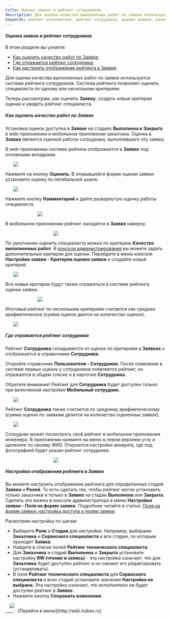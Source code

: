 ```yaml
---
title: Оценка заявок и рейтинг сотрудников
description: Для оценки качества выполненных работ по заявке используется система рейтинга сотрудников. Рейтинг становится доступным в Заявке на стадиях Выполнена и Закрыта. В консоли администрирования вы можете добавить свои критерии рейтинга.
keywords: рейтинг исполнителя, рейтинг сотрудника, оценка заявки, качество работ, рейтинг специалиста, hubex, хабекс, хубекс, хабикс
---
```


#### Оценка заявок и рейтинг сотрудников
В этом разделе вы узнаете:
<html>
<meta charset="utf-8">
<ul>
    <li><a href="#ratinginticket">Как оценить качество работ по Заявке</a>;</li>
    <li><a href="#ratinginuser">Где отражается рейтинг сотрудника</a>;</li>
    <li><a href="#ratingcustom">Как настроить отображение рейтинга в Заявке</a>.</li>

</ul>
</html>
<body>
<p>Для оценки качества выполненных работ по заявке используется система рейтинга сотрудников. Система рейтинга позволяет
    оценить специалиста по одному или нескольким критериям.</p>

<p>Теперь рассмотрим, как оценить <strong>Заявку</strong>, создать новые критерии оценки и увидеть рейтинг специалиста.
</p>

<h5 id="ratinginticket">Как оценить качество работ по Заявке</h5>
<p>Установка оценок доступна в <strong>Заявке</strong> на стадиях <strong>Выполнена<strong> и </strong>Закрыта</strong>
    в web-приложении и мобильном приложении
    заказчика. Оценка в <strong>Заявке</strong> является оценкой работы сотрудника, выполнявшего эту заявку.</p>
<p>В web-приложении система рейтина отображается в <strong>Заявке</strong> под основными вкладками.</p>
<div>
    <img style="margin: 0 auto; display: block; max-width: 90%;"
         src="/attachments/images/FAQ/USER/Rating/RatingInTask.jpg"/>
</div>
<p>Нажмите на кнопку <strong>Оценить</strong>. В открывшейся форме оценки заявки установите оценку по пятибальной шкале.
</p>
<div>
    <img style="margin: 0 auto; display: block; max-width: 90%;"
         src="/attachments/images/FAQ/USER/Rating/RatingParam.jpg"/>
</div>
<p>Нажмите кнопку <strong>Комментарий</strong> и дайте развернутую оценку работы специалиста.</p>
<div>
    <img style="margin: 0 auto; display: block; max-width: 60%;"
         src="/attachments/images/FAQ/USER/Rating/Comment.jpg"/>
</div>

<p>В мобильном приложении рейтинг находится в <strong>Заявке</strong> наверху.</p>
<div>
    <img style="margin: 0 auto; display: block; max-width: 40%;"
         src="/attachments/images/FAQ/USER/Rating/RatingMob.jpg"/>
</div>

<p>По умолчанию оценить специалиста можно по критерию <strong>Качество выполненных работ</strong>. В <a
        href="https://wiki.hubex.ru/docs/FAQ/RU/admin/HowToEnterTheAdmin.html">консоли администрирования</a> вы можете
    задать дополнительные критерии для оценки. Перейдите в меню консоли <strong>Настройки заявки - Критерии оценки
        заявки</strong> и создайте новый критерий.</p>
<div>
    <img style="margin: 0 auto; display: block; max-width: 90%;"
         src="/attachments/images/FAQ/USER/Rating/CreateParam.jpg"/>
</div>
<p>Все новые критерии будут также отражаться в системе рейтинга оценки заявки.</p>
<div>
    <img style="margin: 0 auto; display: block; max-width: 60%;"
         src="/attachments/images/FAQ/USER/Rating/RaitParam.jpg"/>
</div>
<p>Итоговый рейтинг по нескольким критериям считается как среднее арифметическое (сумма оценок деится на количество
    оценок).</p>
<div>
    <img style="margin: 0 auto; display: block; max-width: 90%;"
         src="/attachments/images/FAQ/USER/Rating/SummaryRaiting.jpg"/>
</div>

<h5 id="ratinginuser">Где отражается рейтинг сотрудника</h5>
<p>Рейтинг <strong>Сотрудника</strong> складывается из оценок по критериям в <strong>Заявках</strong> и отображается в
    справочнике <strong>Сотрудники</strong>.</p>
<p>Откройте справочник <strong>Пользователи - Сотрудники</strong>. После появление в системе первых оценок у сотрудников
    появляется
    рейтинг, он отражается в общем списке и в карточке <strong>Сотрудника</strong>.</p>
<p>Обратите внимание! Рейтинг для <strong>Сотрудника</strong> будет доступен только при включенной настройке <strong>Мобильный
    сотрудник</strong>.</p>

<div>
    <img style="margin: 0 auto; display: block; max-width: 90%;"
         src="/attachments/images/FAQ/USER/Rating/RaitingInList.jpg"/>
</div>

<p>Рейтинг <strong>Сотрудника</strong> также считается по среднему арифметическому (сумма оценок по заявкам делится на
    количество оцененных заявок).</p>

<div>
    <img style="margin: 0 auto; display: block; max-width: 90%;"
         src="/attachments/images/FAQ/USER/Rating/RatingInUser.jpg"/>
</div>

<p>Сотрудник может посмотреть свой рейтинг в мобильном приложении инженера. В приложении нажмите на меню в левом верхнем
    углу и щелкните по своему ФИО. Откроются настройки аккаунта, где под фотографией будет указан рейтинг
    сотрудника.</p>

<div>
    <img style="margin: 0 auto; display: block; max-width: 40%;"
         src="/attachments/images/FAQ/USER/Rating/RatingUserMob.jpg"/>
</div>

<h5 id="ratingcustom">Настройка отображения рейтинга в Заявке</h5>
<p>Вы можете настроить отображение рейтинга для определенных стадий <strong>Заявки</strong> и <strong>Ролей</strong>. То есть сделать так, чтобы рейтинг
    могли установить только заказчики и только в <strong>Заявке</strong> на стадии <strong>Выполнена</strong> или <strong>Закрыта</strong>. Сделать это можно в консоли
    администратора в меню <strong>Настройки заявки - Поля на форме заявки</strong>. Подробнее читайте в статье: <a
            href="https://wiki.hubex.ru/docs/FAQ/RU/admin/ElementsOfInterface.html">Поля на форме заявки:
        настройка доступа к полям заявки</a>.</p>
<p>Расмотрим настройку по шагам:</p>
<ul>
    <li>Выберите <strong>Роли</strong> и <strong>Стадии</strong> для настройки. Например, выбираем <strong>Заказчика</strong> и <strong>Сервисного специалиста</strong> и все стадии, по
        которым
        проходит <strong>Заявка</strong>.
    </li>
    <li>Найдите в списке полей <strong>Рейтинг технического специалиста</strong>.</li>
    <li>Для <strong>Заказчика</strong> и стадий <strong>Выполнена</strong> и <strong>Закрыта</strong> установите настройку <strong>RW (чтение и запись)</strong> - эта настройка означает,
        что для <strong>Заказчика</strong> будет доступен рейтинг и он сможет его редактировать (устанавливать).
    </li>
    <li>В поле <strong>Рейтинг технического специалиста</strong> для <strong>Сервисного специалиста</strong> и всех стадий установите значение
        <strong>Настройка не выбрана</strong>. Эта настройка означает, что исполнителю не будет доступен рейтинг в <strong>Заявке</strong>.
    </li>
    <li>Нажмите кнопку <strong>Сохранить изменения</strong>.</li>

</ul>
<div>
    <img style="margin: 0 auto; display: block; max-width: 95%;"
         src="/attachments/images/FAQ/USER/Rating/TaskField.jpg"/>
</div>
</body>
____
- [Перейти в меню](http://wiki.hubex.ru)
